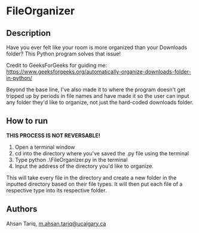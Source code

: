 # FileOrganizer

## Description

Have you ever felt like your room is more organized than your Downloads folder? This Python program solves that issue!

Credit to GeeksForGeeks for guiding me: https://www.geeksforgeeks.org/automatically-organize-downloads-folder-in-python/

Beyond the base line, I've also made it to where the program doesn't get tripped up by periods in file names and have made it so the user can input any folder they'd like to organize, not just the hard-coded downloads folder.

## How to run
**THIS PROCESS IS NOT REVERSABLE!**

1. Open a terminal window
2. cd into the directory where you've saved the .py file using the terminal
3. Type python .\FileOrganizer.py in the terminal
4. Input the address of the directory you'd like to organize. 

This will take every file in the directory and create a new folder in the inputted directory based on their file types. It will then put each file of a respective type into its respective folder. 

## Authors
Ahsan Tariq, m.ahsan.tariq@ucalgary.ca



